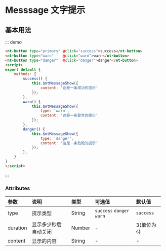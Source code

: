 # Messsage 文字提示

## 基本用法


::: demo 
```html
<nt-button type="primary" @click="success">success</nt-button>
<nt-button type="warn"    @click="warn">warn</nt-button>
<nt-button type="danger"  @click="danger">danger</nt-button>
<script>
export default {
    methods: {
        success() {
            this.$ntMessageShow({
                content: '这是一条成功的提示'
            });
        },
        warn() {
            this.$ntMessageShow({
                type: 'warn',
                content: '这是一条警告的提示'
            });
        },
        danger() {
            this.$ntMessageShow({
                type: 'danger',
                content: '这是一条危险的提示'
            });
        },
    }
}
</script>
```
:::

### Attributes

| 参数     | 说明           | 类型    | 可选值                               | 默认值    |
| :------- | :------------- | :------ | :----------------------------------- | :-------- |
| type     | 提示类型       | String  |  `success` `danger`  `warn` | `success` |
| duration     | 显示多少秒后自动关闭    | Number  | -         | 3(单位为s)  |
| content | 显示的内容   | String | -                       | -   |

